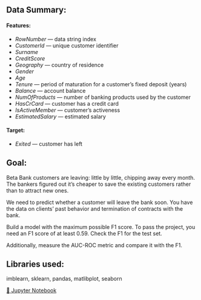 ## Data Summary:

#### Features:
- *RowNumber* — data string index
- *CustomerId* — unique customer identifier
- *Surname*
- *CreditScore*
- *Geography* — country of residence
- *Gender*
- *Age*
- *Tenure* — period of maturation for a customer’s fixed deposit (years)
- *Balance* — account balance
- *NumOfProducts* — number of banking products used by the customer
- *HasCrCard* — customer has a credit card
- *IsActiveMember* — customer’s activeness
- *EstimatedSalary* — estimated salary

#### Target:
- *Exited* — сustomer has left

## Goal:

Beta Bank customers are leaving: little by little, chipping away every month. The bankers figured out it’s cheaper to save the existing customers rather than to attract new ones.

We need to predict whether a customer will leave the bank soon. You have the data on clients’ past behavior and termination of contracts with the bank.

Build a model with the maximum possible F1 score. To pass the project, you need an F1 score of at least 0.59. Check the F1 for the test set.

Additionally, measure the AUC-ROC metric and compare it with the F1.

## Libraries used:

 imblearn, sklearn, pandas, matlibplot, seaborn

 [:snake: Jupyter Notebook](./Supervised_Learning.ipynb)